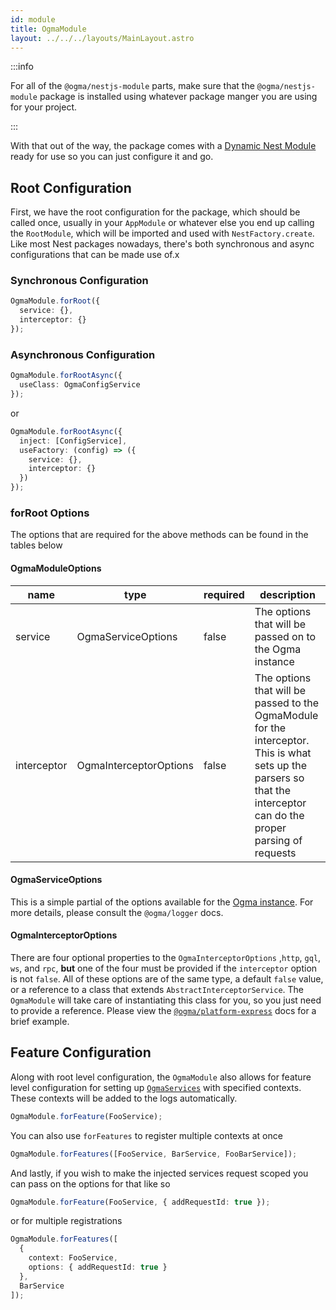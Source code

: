 ```yaml
---
id: module
title: OgmaModule
layout: ../../../layouts/MainLayout.astro
---
```


:::info

For all of the `@ogma/nestjs-module` parts, make sure that the `@ogma/nestjs-module` package is installed using whatever package manger you are using for your project.

:::

With that out of the way, the package comes with a [Dynamic Nest Module](https://docs.nestjs.com/fundamentals/dynamic-modules) ready for use so you can just configure it and go.

## Root Configuration

First, we have the root configuration for the package, which should be called once, usually in your `AppModule` or whatever else you end up calling the `RootModule`, which will be imported and used with `NestFactory.create`. Like most Nest packages nowadays, there's both synchronous and async configurations that can be made use of.x

### Synchronous Configuration

```ts
OgmaModule.forRoot({
  service: {},
  interceptor: {}
});
```

### Asynchronous Configuration

```ts
OgmaModule.forRootAsync({
  useClass: OgmaConfigService
});
```

or

```ts
OgmaModule.forRootAsync({
  inject: [ConfigService],
  useFactory: (config) => ({
    service: {},
    interceptor: {}
  })
});
```

### forRoot Options

The options that are required for the above methods can be found in the tables below

#### OgmaModuleOptions

| name | type | required | description |
| --- | --- | --- | --- |
| service | OgmaServiceOptions | false | The options that will be passed on to the Ogma instance |
| interceptor | OgmaInterceptorOptions | false | The options that will be passed to the OgmaModule for the interceptor. This is what sets up the parsers so that the interceptor can do the proper parsing of requests |

#### OgmaServiceOptions

This is a simple partial of the options available for the [Ogma instance](../logger#ogma-options). For more details, please consult the `@ogma/logger` docs.

#### OgmaInterceptorOptions

There are four optional properties to the `OgmaInterceptorOptions` ,`http`, `gql`, `ws`, and `rpc`, **but** one of the four must be provided if the `interceptor` option is not `false`. All of these options are of the same type, a default `false` value, or a reference to a class that extends `AbstractInterceptorService`. The `OgmaModule` will take care of instantiating this class for you, so you just need to provide a reference. Please view the [`@ogma/platform-express`](http/platform-express) docs for a brief example.

## Feature Configuration

Along with root level configuration, the `OgmaModule` also allows for feature level configuration for setting up [`OgmaServices`](./service) with specified contexts. These contexts will be added to the logs automatically.

```ts
OgmaModule.forFeature(FooService);
```

You can also use `forFeatures` to register multiple contexts at once

```ts
OgmaModule.forFeatures([FooService, BarService, FooBarService]);
```

And lastly, if you wish to make the injected services request scoped you can pass on the options for that like so

```ts
OgmaModule.forFeature(FooService, { addRequestId: true });
```

or for multiple registrations

```ts
OgmaModule.forFeatures([
  {
    context: FooService,
    options: { addRequestId: true }
  },
  BarService
]);
```
